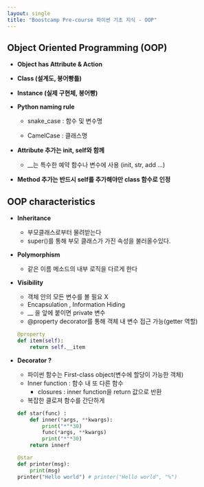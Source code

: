 ```yaml
---
layout: single
title: "Boostcamp Pre-course 파이썬 기초 지식 - OOP" 
---
```


## Object Oriented Programming (OOP)

- **Object has Attribute & Action**

- **Class (설계도, 붕어빵틀)**

- **Instance (실제 구현체, 붕어빵)**

* **Python naming rule**

  - snake_case : 함수 및 변수명

  - CamelCase : 클래스명

* **Attribute 추가는 init, self와 함께**
  * __는 특수한 예약 함수나 변수에 사용 (init, str, add ...)

* **Method 추가는 반드시 self를 추가해야만 class 함수로 인정**



## OOP characteristics

* **Inheritance**

  * 부모클래스로부터 물려받는다
  * super()를 통해 부모 클래스가 가진 속성을 불러올수있다.

* **Polymorphism**

  * 같은 이름 메소드의 내부 로직을 다르게 한다

* **Visibility**

  * 객체 안의 모든 변수를 볼 필요 X
  * Encapsulation , Information Hiding
  * __ 을 앞에 붙이면 private 변수
  * @property decorator를 통해 객체 내 변수 접근 가능(getter 역할)

  ```python
  @property
  def item(self):
      return self.__item
  ```

  

* **Decorator ?**

  * 파이썬 함수는 First-class object(변수에 할당이 가능한 객체)
  * Inner function : 함수 내 또 다른 함수
    * closures : inner function을 return 값으로 반환
  * 복잡한 클로져 함수를 간단하게

  ```python
  def star(func) :
      def inner(*args, **kwargs):
          print("*"*30)
          func(*args, **kwargs)
          print("*"*30)
      return innerf
  
  @star
  def printer(msg):
      print(msg)
  printer("Hello world") # printer("Hello world", "%")
  ```








